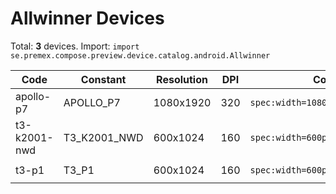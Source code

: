 # Allwinner Devices

Total: **3** devices. Import: `import se.premex.compose.preview.device.catalog.android.Allwinner`

| Code | Constant | Resolution | DPI | Compose Spec | Preview Usage |
|------|----------|------------|-----|-------------|---------------|
| apollo-p7 | APOLLO_P7 | 1080x1920 | 320 | `spec:width=1080px,height=1920px,dpi=320` | `@Preview(device = Allwinner.APOLLO_P7)` |
| t3-k2001-nwd | T3_K2001_NWD | 600x1024 | 160 | `spec:width=600px,height=1024px,dpi=160` | `@Preview(device = Allwinner.T3_K2001_NWD)` |
| t3-p1 | T3_P1 | 600x1024 | 160 | `spec:width=600px,height=1024px,dpi=160` | `@Preview(device = Allwinner.T3_P1)` |

<!-- Generated automatically. Do not edit manually. -->
